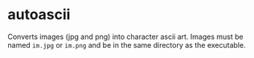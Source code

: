 # autoascii
Converts images (jpg and png) into character ascii art.
Images must be named `im.jpg` or `im.png` and be in the same directory as the executable.
